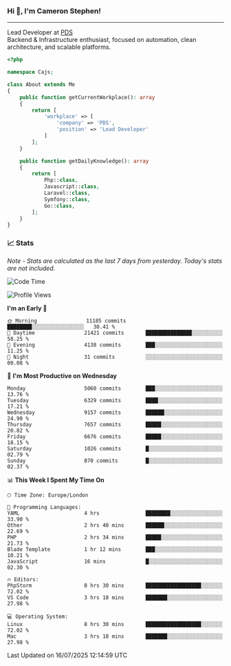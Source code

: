 ### Hi 👋, I'm Cameron Stephen!

---

Lead Developer at [PDS](https://prindatasolutions.co.uk)  
Backend & Infrastructure enthusiast, focused on automation, clean architecture, and scalable platforms.


```php
<?php

namespace Cajs;

class About extends Me
{
    public function getCurrentWorkplace(): array
    {
        return [
            'workplace' => [
                'company' => 'PDS',
                'position' => 'Lead Developer'
            ]
        ];
    }

    public function getDailyKnowledge(): array
    {
        return [
            Php::class,
            Javascript::class,
            Laravel::class,
            Symfony::class,
            Go::class,
        ];
    }
}
```

### 📈 Stats
<p><em>Note - Stats are calculated as the last 7 days from yesterday. Today's stats are not included.</em></p>


<!--START_SECTION:waka-->
![Code Time](http://img.shields.io/badge/Code%20Time-4%2C576%20hrs%2057%20mins-blue)

![Profile Views](http://img.shields.io/badge/Profile%20Views-0-blue)

**I'm an Early 🐤** 

```text
🌞 Morning                11185 commits       ████████░░░░░░░░░░░░░░░░░   30.41 % 
🌆 Daytime                21421 commits       ███████████████░░░░░░░░░░   58.25 % 
🌃 Evening                4138 commits        ███░░░░░░░░░░░░░░░░░░░░░░   11.25 % 
🌙 Night                  31 commits          ░░░░░░░░░░░░░░░░░░░░░░░░░   00.08 % 
```
📅 **I'm Most Productive on Wednesday** 

```text
Monday                   5060 commits        ███░░░░░░░░░░░░░░░░░░░░░░   13.76 % 
Tuesday                  6329 commits        ████░░░░░░░░░░░░░░░░░░░░░   17.21 % 
Wednesday                9157 commits        ██████░░░░░░░░░░░░░░░░░░░   24.90 % 
Thursday                 7657 commits        █████░░░░░░░░░░░░░░░░░░░░   20.82 % 
Friday                   6676 commits        █████░░░░░░░░░░░░░░░░░░░░   18.15 % 
Saturday                 1026 commits        █░░░░░░░░░░░░░░░░░░░░░░░░   02.79 % 
Sunday                   870 commits         █░░░░░░░░░░░░░░░░░░░░░░░░   02.37 % 
```


📊 **This Week I Spent My Time On** 

```text
🕑︎ Time Zone: Europe/London

💬 Programming Languages: 
YAML                     4 hrs               ████████░░░░░░░░░░░░░░░░░   33.90 % 
Other                    2 hrs 40 mins       ██████░░░░░░░░░░░░░░░░░░░   22.69 % 
PHP                      2 hrs 34 mins       █████░░░░░░░░░░░░░░░░░░░░   21.73 % 
Blade Template           1 hr 12 mins        ███░░░░░░░░░░░░░░░░░░░░░░   10.21 % 
JavaScript               16 mins             █░░░░░░░░░░░░░░░░░░░░░░░░   02.30 % 

🔥 Editors: 
PhpStorm                 8 hrs 30 mins       ██████████████████░░░░░░░   72.02 % 
VS Code                  3 hrs 18 mins       ███████░░░░░░░░░░░░░░░░░░   27.98 % 

💻 Operating System: 
Linux                    8 hrs 30 mins       ██████████████████░░░░░░░   72.02 % 
Mac                      3 hrs 18 mins       ███████░░░░░░░░░░░░░░░░░░   27.98 % 
```


 Last Updated on 16/07/2025 12:14:59 UTC
<!--END_SECTION:waka-->

